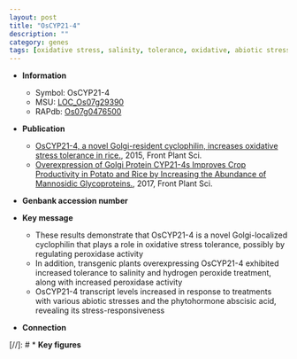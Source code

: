 ```yaml
---
layout: post
title: "OsCYP21-4"
description: ""
category: genes
tags: [oxidative stress, salinity, tolerance, oxidative, abiotic stress, stress, phytohormone, abscisic acid, stress tolerance, biotic stress]
---
```


* **Information**  
    + Symbol: OsCYP21-4  
    + MSU: [LOC_Os07g29390](http://rice.plantbiology.msu.edu/cgi-bin/ORF_infopage.cgi?orf=LOC_Os07g29390)  
    + RAPdb: [Os07g0476500](http://rapdb.dna.affrc.go.jp/viewer/gbrowse_details/irgsp1?name=Os07g0476500)  

* **Publication**  
    + [OsCYP21-4, a novel Golgi-resident cyclophilin, increases oxidative stress tolerance in rice.](http://www.ncbi.nlm.nih.gov/pubmed?term=OsCYP21-4,+a+novel+Golgi-resident+cyclophilin,+increases+oxidative+stress+tolerance+in+rice.%5BTitle%5D), 2015, Front Plant Sci.
    + [Overexpression of Golgi Protein CYP21-4s Improves Crop Productivity in Potato and Rice by Increasing the Abundance of Mannosidic Glycoproteins.](http://www.ncbi.nlm.nih.gov/pubmed?term=Overexpression+of+Golgi+Protein+CYP21-4s+Improves+Crop+Productivity+in+Potato+and+Rice+by+Increasing+the+Abundance+of+Mannosidic+Glycoproteins.%5BTitle%5D), 2017, Front Plant Sci.

* **Genbank accession number**  

* **Key message**  
    + These results demonstrate that OsCYP21-4 is a novel Golgi-localized cyclophilin that plays a role in oxidative stress tolerance, possibly by regulating peroxidase activity
    + In addition, transgenic plants overexpressing OsCYP21-4 exhibited increased tolerance to salinity and hydrogen peroxide treatment, along with increased peroxidase activity
    + OsCYP21-4 transcript levels increased in response to treatments with various abiotic stresses and the phytohormone abscisic acid, revealing its stress-responsiveness

* **Connection**  

[//]: # * **Key figures**  


